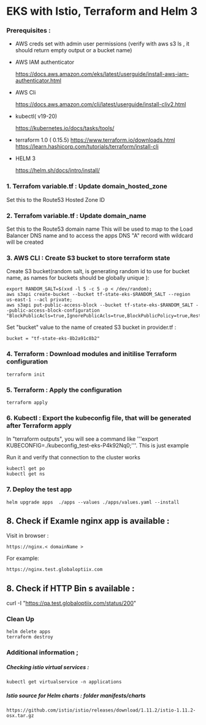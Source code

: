 <!-- https://markdownlivepreview.com/ -->
# EKS with Istio, Terraform and Helm 3

### Prerequisites :

- AWS creds set with  admin user permissions (verify with aws s3 ls , it should return empty output or a bucket name)

- AWS IAM authenticator

    https://docs.aws.amazon.com/eks/latest/userguide/install-aws-iam-authenticator.html

- AWS Cli

    https://docs.aws.amazon.com/cli/latest/userguide/install-cliv2.html


- kubectl( v19-20)

    https://kubernetes.io/docs/tasks/tools/

- terraform 1.0 ( 0.15.5)
    https://www.terraform.io/downloads.html
    https://learn.hashicorp.com/tutorials/terraform/install-cli

- HELM 3 

    https://helm.sh/docs/intro/install/


### 1. Terrafom variable.tf : Update domain_hosted_zone

Set this to the Route53 Hosted Zone ID 

### 2. Terrafom variable.tf :  Update domain_name

Set this to the Route53 domain name
This will be used to map to the Load Balancer DNS name and to access the apps
DNS "A" record with wildcard will be created 

### 3. AWS CLI : Create S3 bucket to store terraform state

Create S3 bucket(random salt, is generating random id to use for bucket name, as names for buckets should be globally unique ): 


    export RANDOM_SALT=$(xxd -l 5 -c 5 -p < /dev/random);
    aws s3api create-bucket --bucket tf-state-eks-$RANDOM_SALT --region us-east-1 --acl private;
    aws s3api put-public-access-block --bucket tf-state-eks-$RANDOM_SALT --public-access-block-configuration "BlockPublicAcls=true,IgnorePublicAcls=true,BlockPublicPolicy=true,RestrictPublicBuckets=true";

Set  "bucket" value to the name of created S3 bucket in provider.tf : 

    bucket = "tf-state-eks-8b2a91c8b2"


### 4. Terraform : Download modules and initilise Terraform configuration

    terraform init

### 5. Terraform : Apply the configuration


    terraform apply

### 6. Kubectl : Export the kubeconfig file, that will be generated after Terraform apply

In "terraform outputs", you will see a command like '''export KUBECONFIG=./kubeconfig_test-eks-P4k92Nq0;'''. This is just example


Run it and verify that connection to the cluster works 

    kubectl get po
    kubectl get ns


### 7. Deploy the test app 

    helm upgrade apps  ./apps --values ./apps/values.yaml --install 

## 8. Check if Examle nginx app is available : 

Visit in browser :

    https://nginx.< domainName >

For example: 

    https://nginx.test.globaloptiix.com

## 8. Check if HTTP Bin s available : 

curl -I "https://qa.test.globaloptiix.com/status/200"

### Clean Up

    helm delete apps
    terraform destroy


### Additional information ; 

##### Checking istio virtual services : 
    kubectl get virtualservice -n applications    
##### Istio source for Helm charts : folder manifests/charts
    https://github.com/istio/istio/releases/download/1.11.2/istio-1.11.2-osx.tar.gz

